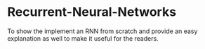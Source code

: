 # Recurrent-Neural-Networks
To show the implement an RNN from scratch and provide an easy explanation as well to make it useful for the readers.
